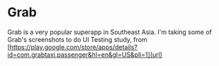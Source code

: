 # Grab

Grab is a very popular superapp in Southeast Asia. I'm taking some of Grab's screenshots to do UI Testing study, from [https://play.google.com/store/apps/details?id=com.grabtaxi.passenger&hl=en&gl=US&pli=1](url)